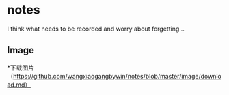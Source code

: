 # notes

I think what needs to be recorded and worry about forgetting...

## Image

\*下载图片（https://github.com/wangxiaogangbywin/notes/blob/master/image/download.md）
